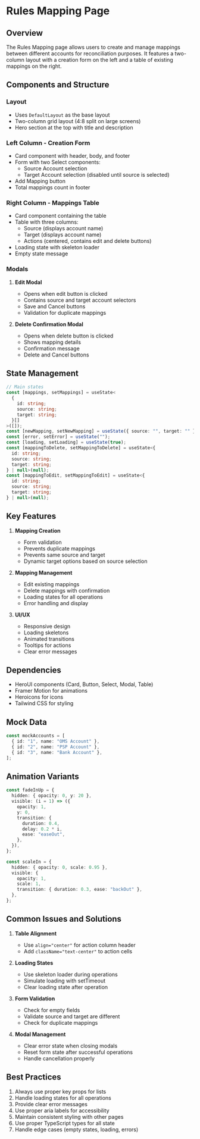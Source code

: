 # Rules Mapping Page

## Overview

The Rules Mapping page allows users to create and manage mappings between different accounts for reconciliation purposes. It features a two-column layout with a creation form on the left and a table of existing mappings on the right.

## Components and Structure

### Layout

- Uses `DefaultLayout` as the base layout
- Two-column grid layout (4:8 split on large screens)
- Hero section at the top with title and description

### Left Column - Creation Form

- Card component with header, body, and footer
- Form with two Select components:
  - Source Account selection
  - Target Account selection (disabled until source is selected)
- Add Mapping button
- Total mappings count in footer

### Right Column - Mappings Table

- Card component containing the table
- Table with three columns:
  - Source (displays account name)
  - Target (displays account name)
  - Actions (centered, contains edit and delete buttons)
- Loading state with skeleton loader
- Empty state message

### Modals

1. **Edit Modal**

   - Opens when edit button is clicked
   - Contains source and target account selectors
   - Save and Cancel buttons
   - Validation for duplicate mappings

2. **Delete Confirmation Modal**
   - Opens when delete button is clicked
   - Shows mapping details
   - Confirmation message
   - Delete and Cancel buttons

## State Management

```typescript
// Main states
const [mappings, setMappings] = useState<
  {
    id: string;
    source: string;
    target: string;
  }[]
>([]);
const [newMapping, setNewMapping] = useState({ source: "", target: "" });
const [error, setError] = useState("");
const [loading, setLoading] = useState(true);
const [mappingToDelete, setMappingToDelete] = useState<{
  id: string;
  source: string;
  target: string;
} | null>(null);
const [mappingToEdit, setMappingToEdit] = useState<{
  id: string;
  source: string;
  target: string;
} | null>(null);
```

## Key Features

1. **Mapping Creation**

   - Form validation
   - Prevents duplicate mappings
   - Prevents same source and target
   - Dynamic target options based on source selection

2. **Mapping Management**

   - Edit existing mappings
   - Delete mappings with confirmation
   - Loading states for all operations
   - Error handling and display

3. **UI/UX**
   - Responsive design
   - Loading skeletons
   - Animated transitions
   - Tooltips for actions
   - Clear error messages

## Dependencies

- HeroUI components (Card, Button, Select, Modal, Table)
- Framer Motion for animations
- Heroicons for icons
- Tailwind CSS for styling

## Mock Data

```typescript
const mockAccounts = [
  { id: "1", name: "OMS Account" },
  { id: "2", name: "PSP Account" },
  { id: "3", name: "Bank Account" },
];
```

## Animation Variants

```typescript
const fadeInUp = {
  hidden: { opacity: 0, y: 20 },
  visible: (i = 1) => ({
    opacity: 1,
    y: 0,
    transition: {
      duration: 0.4,
      delay: 0.2 * i,
      ease: "easeOut",
    },
  }),
};

const scaleIn = {
  hidden: { opacity: 0, scale: 0.95 },
  visible: {
    opacity: 1,
    scale: 1,
    transition: { duration: 0.3, ease: "backOut" },
  },
};
```

## Common Issues and Solutions

1. **Table Alignment**

   - Use `align="center"` for action column header
   - Add `className="text-center"` to action cells

2. **Loading States**

   - Use skeleton loader during operations
   - Simulate loading with setTimeout
   - Clear loading state after operation

3. **Form Validation**

   - Check for empty fields
   - Validate source and target are different
   - Check for duplicate mappings

4. **Modal Management**
   - Clear error state when closing modals
   - Reset form state after successful operations
   - Handle cancellation properly

## Best Practices

1. Always use proper key props for lists
2. Handle loading states for all operations
3. Provide clear error messages
4. Use proper aria labels for accessibility
5. Maintain consistent styling with other pages
6. Use proper TypeScript types for all state
7. Handle edge cases (empty states, loading, errors)
